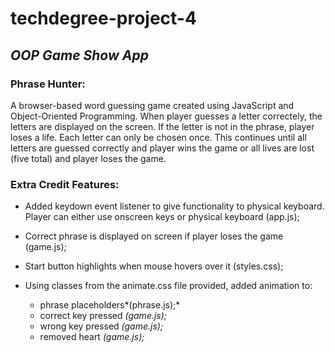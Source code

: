 # techdegree-project-4
 ## *OOP Game Show App*

 ### Phrase Hunter:

 A browser-based word guessing game created using JavaScript and Object-Oriented Programming. When player guesses a letter correctely, the letters are displayed on the screen. If the letter is not in the phrase, player loses a life. Each letter can only be chosen once. This continues until all letters are guessed correctly and player wins the game or all lives are lost (five total) and player loses the game.

 ### Extra Credit Features:

   * Added keydown event listener to give functionality to physical keyboard. Player can either use onscreen keys or physical keyboard (app.js);

   * Correct phrase is displayed on screen if player loses the game (game.js);

  * Start button highlights when mouse hovers over it (styles.css);

   * Using classes from the animate.css file provided, added animation to:

     - phrase placeholders*(phrase.js);*
     - correct key pressed *(game.js);*
     - wrong key pressed *(game.js);*
     - removed heart *(game.js);*
